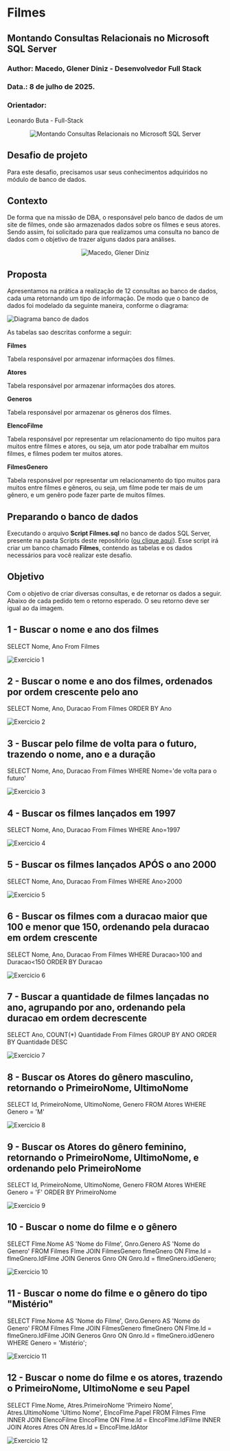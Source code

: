 # Filmes
## Montando Consultas Relacionais no Microsoft SQL Server

### Author: Macedo, Glener Diniz - Desenvolvedor Full Stack
### Data.: 8 de julho de 2025.

### Orientador:
Leonardo Buta - Full-Stack

<p align="center">
  <img src="https://raw.githubusercontent.com/gdmacedo/DataBase/refs/heads/main/MCSQL_Server/Filmes/Imagens/Films.jpg" title="Montando Consultas Relacionais no Microsoft SQL Server">
</p>


## Desafio de projeto
Para este desafio, precisamos usar seus conhecimentos adquiridos no módulo de banco de dados.

## Contexto
De forma que na missão de DBA, o responsável pelo banco de dados de um site de filmes, onde são armazenados dados sobre os filmes e seus atores. Sendo assim, foi solicitado para que realizamos uma consulta no banco de dados com o objetivo de trazer alguns dados para análises.

<p align="center">
  <img  src="https://raw.githubusercontent.com/gdmacedo/Glener-Talk/main/developer-MacedoGDiniz.jpg" alt="Macedo, Glener Diniz">
</p>

## Proposta
Apresentamos na prática a realização de 12 consultas ao banco de dados, cada uma retornando um tipo de informação.
De modo que o banco de dados foi modelado da seguinte maneira, conforme o diagrama:

![Diagrama banco de dados](Imagens/diagrama.png)

As tabelas sao descritas conforme a seguir:

**Filmes**

Tabela responsável por armazenar informações dos filmes.

**Atores**

Tabela responsável por armazenar informações dos atores.

**Generos**

Tabela responsável por armazenar os gêneros dos filmes.

**ElencoFilme**

Tabela responsável por representar um relacionamento do tipo muitos para muitos entre filmes e atores, ou seja, um ator pode trabalhar em muitos filmes, e filmes
podem ter muitos atores.

**FilmesGenero**

Tabela responsável por representar um relacionamento do tipo muitos para muitos entre filmes e gêneros, ou seja, um filme pode ter mais de um gênero, e um genêro pode fazer parte de muitos filmes.

## Preparando o banco de dados
Executando o arquivo **Script Filmes.sql** no banco de dados SQL Server, presente na pasta Scripts deste repositório ([ou clique aqui](Script%20Filmes.sql)). Esse script irá criar um banco chamado **Filmes**, contendo as tabelas e os dados necessários para você realizar este desafio.

## Objetivo
Com o objetivo de criar diversas consultas, e de retornar os dados a seguir. Abaixo de cada pedido tem o retorno esperado. O seu retorno deve ser igual ao da imagem.

## 1 - Buscar o nome e ano dos filmes
SELECT Nome, Ano From Filmes

![Exercicio 1](Imagens/1.png)


## 2 - Buscar o nome e ano dos filmes, ordenados por ordem crescente pelo ano
SELECT Nome, Ano, Duracao From Filmes ORDER BY Ano 

![Exercicio 2](Imagens/2.png)


## 3 - Buscar pelo filme de volta para o futuro, trazendo o nome, ano e a duração
SELECT Nome, Ano, Duracao From Filmes WHERE Nome='de volta para o futuro'  

![Exercicio 3](Imagens/3.png)


## 4 - Buscar os filmes lançados em 1997
SELECT Nome, Ano, Duracao From Filmes WHERE Ano=1997 

![Exercicio 4](Imagens/4.png)


## 5 - Buscar os filmes lançados APÓS o ano 2000
SELECT Nome, Ano, Duracao From Filmes WHERE Ano>2000 

![Exercicio 5](Imagens/5.png)


## 6 - Buscar os filmes com a duracao maior que 100 e menor que 150, ordenando pela duracao em ordem crescente
SELECT Nome, Ano, Duracao From Filmes WHERE Duracao>100 and Duracao<150 ORDER BY Duracao

![Exercicio 6](Imagens/6.png)


## 7 - Buscar a quantidade de filmes lançadas no ano, agrupando por ano, ordenando pela duracao em ordem decrescente
SELECT Ano, COUNT(*) Quantidade From Filmes GROUP BY ANO ORDER BY Quantidade DESC

![Exercicio 7](Imagens/7.png)


## 8 - Buscar os Atores do gênero masculino, retornando o PrimeiroNome, UltimoNome
SELECT Id, PrimeiroNome, UltimoNome, Genero FROM Atores WHERE Genero = 'M'

![Exercicio 8](Imagens/8.png)


## 9 - Buscar os Atores do gênero feminino, retornando o PrimeiroNome, UltimoNome, e ordenando pelo PrimeiroNome
SELECT Id, PrimeiroNome, UltimoNome, Genero FROM Atores WHERE Genero = 'F' ORDER BY PrimeiroNome

![Exercicio 9](Imagens/9.png)


## 10 - Buscar o nome do filme e o gênero
SELECT Flme.Nome AS 'Nome do Filme', Gnro.Genero AS 'Nome do Genero'
       FROM Filmes Flme
       JOIN FilmesGenero flmeGnero ON Flme.Id = flmeGnero.IdFilme
       JOIN Generos Gnro ON Gnro.Id = flmeGnero.idGenero;

![Exercicio 10](Imagens/10.png)


## 11 - Buscar o nome do filme e o gênero do tipo "Mistério"
SELECT Flme.Nome AS 'Nome do Filme', Gnro.Genero AS 'Nome do Genero'
FROM Filmes Flme
JOIN FilmesGenero flmeGnero ON Flme.Id = flmeGnero.IdFilme
JOIN Generos Gnro ON Gnro.Id = flmeGnero.idGenero
WHERE Genero = 'Mistério';

![Exercicio 11](Imagens/11.png)


## 12 - Buscar o nome do filme e os atores, trazendo o PrimeiroNome, UltimoNome e seu Papel
SELECT Flme.Nome, Atres.PrimeiroNome 'Primeiro Nome', Atres.UltimoNome 'Ultimo Nome', ElncoFlme.Papel
FROM Filmes Flme
INNER JOIN ElencoFilme ElncoFlme ON Flme.Id = ElncoFlme.IdFilme
INNER JOIN Atores Atres ON Atres.Id = ElncoFlme.IdAtor

![Exercicio 12](Imagens/12.png)

